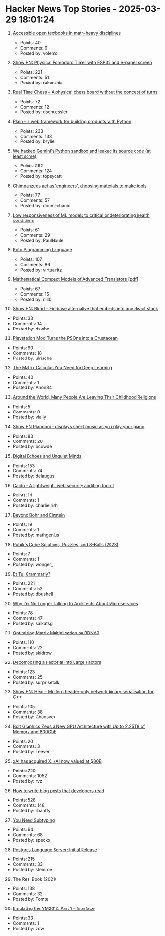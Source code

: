 # Hacker News Top Stories - 2025-03-29 18:01:24

1. [Accessible open textbooks in math-heavy disciplines](https://richardzach.org/2025/03/accessible-open-textbooks-in-math-heavy-disciplines/)
   - Points: 40
   - Comments: 9
   - Posted by: volemo

2. [Show HN: Physical Pomodoro Timer with ESP32 and e-paper screen](https://github.com/Rukenshia/pomodoro)
   - Points: 221
   - Comments: 51
   - Posted by: rukenshia

3. [Real Time Chess – A physical chess board without the concept of turns](https://github.com/misprit7/real-time-chess)
   - Points: 72
   - Comments: 12
   - Posted by: dschuessler

4. [Plain – a web framework for building products with Python](https://plainframework.com/)
   - Points: 233
   - Comments: 133
   - Posted by: brylie

5. [We hacked Gemini's Python sandbox and leaked its source code (at least some)](https://www.landh.tech/blog/20250327-we-hacked-gemini-source-code/)
   - Points: 592
   - Comments: 124
   - Posted by: topsycatt

6. [Chimpanzees act as 'engineers', choosing materials to make tools](https://www.sciencedaily.com/releases/2025/03/250324142002.htm)
   - Points: 77
   - Comments: 57
   - Posted by: docmechanic

7. [Low responsiveness of ML models to critical or deteriorating health conditions](https://www.nature.com/articles/s43856-025-00775-0)
   - Points: 61
   - Comments: 29
   - Posted by: PaulHoule

8. [Koto Programming Language](https://koto.dev/)
   - Points: 107
   - Comments: 86
   - Posted by: virtualritz

9. [Mathematical Compact Models of Advanced Transistors [pdf]](https://www2.eecs.berkeley.edu/Pubs/TechRpts/2018/EECS-2018-24.pdf)
   - Points: 67
   - Comments: 15
   - Posted by: nill0

10. [Show HN: Bknd – Firebase alternative that embeds into any React stack](https://github.com/bknd-io/bknd)
   - Points: 33
   - Comments: 14
   - Posted by: dswbx

11. [Playstation Mod Turns the PSOne into a Crustacean](https://gizmodo.com/the-carcinisation-of-playstation-is-complete-say-hello-to-playstacean-2000579934)
   - Points: 90
   - Comments: 18
   - Posted by: ulrischa

12. [The Matrix Calculus You Need for Deep Learning](https://explained.ai/matrix-calculus/)
   - Points: 40
   - Comments: 1
   - Posted by: Anon84

13. [Around the World, Many People Are Leaving Their Childhood Religions](https://www.pewresearch.org/religion/2025/03/26/around-the-world-many-people-are-leaving-their-childhood-religions/)
   - Points: 5
   - Comments: 0
   - Posted by: vially

14. [Show HN Pianoboi – displays sheet music as you play your piano](https://pianoboi.site)
   - Points: 83
   - Comments: 20
   - Posted by: bcowde

15. [Digital Echoes and Unquiet Minds](https://www.chrbutler.com/digital-echoes-and-unquiet-minds)
   - Points: 153
   - Comments: 74
   - Posted by: delaugust

16. [Caido – A lightweight web security auditing toolkit](https://caido.io/)
   - Points: 14
   - Comments: 1
   - Posted by: charlieirish

17. [Beyond Bohr and Einstein](https://cerncourier.com/beyond-bohr-and-einstein/)
   - Points: 19
   - Comments: 1
   - Posted by: mathgenius

18. [Rubik's Cube Solutions, Puzzles, and 8-Balls (2023)](https://williambader.com/museum/cubes/cubes.html)
   - Points: 7
   - Comments: 1
   - Posted by: wonger_

19. [Et Tu, Grammarly?](https://dbushell.com/2025/03/29/et-tu-grammarly/)
   - Points: 221
   - Comments: 52
   - Posted by: dbushell

20. [Why I'm No Longer Talking to Architects About Microservices](https://blog.container-solutions.com/why-im-no-longer-talking-to-architects-about-microservices)
   - Points: 78
   - Comments: 47
   - Posted by: saikatsg

21. [Optimizing Matrix Multiplication on RDNA3](https://seb-v.github.io/optimization/update/2025/01/20/Fast-GPU-Matrix-multiplication.html)
   - Points: 110
   - Comments: 22
   - Posted by: skidrow

22. [Decomposing a Factorial into Large Factors](https://terrytao.wordpress.com/2025/03/26/decomposing-a-factorial-into-large-factors/)
   - Points: 123
   - Comments: 25
   - Posted by: surprisetalk

23. [Show HN: Hexi – Modern header-only network binary serialisation for C++](https://github.com/EmberEmu/Hexi)
   - Points: 105
   - Comments: 38
   - Posted by: Chaosvex

24. [Bolt Graphics Zeus a New GPU Architecture with Up to 2.25TB of Memory and 800GbE](https://www.servethehome.com/bolt-graphics-zeus-the-new-gpu-architecture-with-up-to-2-25tb-of-memory-and-800gbe/2/)
   - Points: 20
   - Comments: 3
   - Posted by: Teever

25. [xAI has acquired X, xAI now valued at $80B](https://twitter.com/elonmusk/status/1905731750275510312)
   - Points: 720
   - Comments: 1052
   - Posted by: rvz

26. [How to write blog posts that developers read](https://refactoringenglish.com/chapters/write-blog-posts-developers-read/)
   - Points: 528
   - Comments: 148
   - Posted by: rbanffy

27. [You Need Subtyping](https://blog.polybdenum.com/2025/03/26/why-you-need-subtyping.html)
   - Points: 64
   - Comments: 68
   - Posted by: speckx

28. [Postgres Language Server: Initial Release](https://github.com/supabase-community/postgres-language-server)
   - Points: 215
   - Comments: 33
   - Posted by: steinroe

29. [The Real Book (2021)](https://99percentinvisible.org/episode/the-real-book/)
   - Points: 138
   - Comments: 32
   - Posted by: Tomte

30. [Emulating the YM2612: Part 1 – Interface](https://jsgroth.dev/blog/posts/emulating-ym2612-part-1/)
   - Points: 33
   - Comments: 1
   - Posted by: zdw

